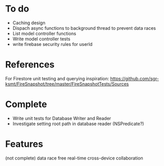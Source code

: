 
# To do

- Caching design
- Dispach async functions to background thread
    to prevent data races
- List model controller functions
- Write model controller tests
- write firebase security rules for userId


# References

For Firestore unit testing and querying inspiration:
    https://github.com/sgr-ksmt/FireSnapshot/tree/master/FireSnapshotTests/Sources

# Complete

- Write unit tests for Database Writer and Reader
- Investigate setting root path in database reader (NSPredicate?)




# Features

(not complete) data race free real-time cross-device collaboration

